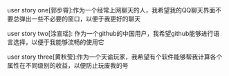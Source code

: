 user story one[郭步霄]:作为一个经常上网聊天的人，我希望我的QQ聊天界面不要总弹出一些不必要的窗口，以便于我更好的聊天

user story two[涂宣瑶]: 作为一个github的中国用户，我希望github能够进行语言选择，以便于我能够流畅的使用它

user story three[黄秋莹]:作为一个天谕玩家，我希望有个软件能够帮我计算各个属性在不同级别的收益，以便防止玩废我的号
